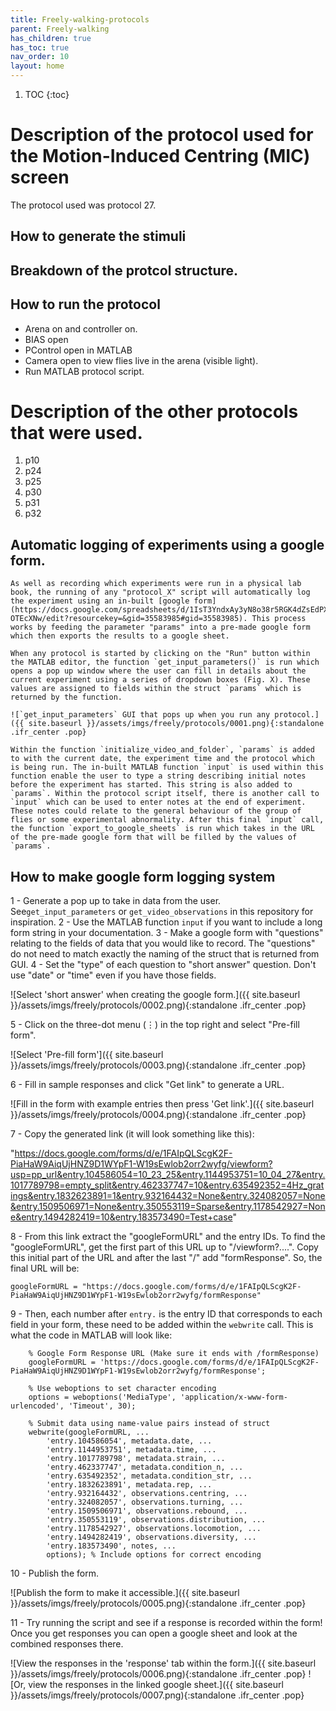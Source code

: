 ```yaml
---
title: Freely-walking-protocols
parent: Freely-walking
has_children: true
has_toc: true
nav_order: 10
layout: home
---
```


1. TOC
{:toc}

# Description of the protocol used for the Motion-Induced Centring (MIC) screen

The protocol used was protocol 27. 

## How to generate the stimuli

## Breakdown of the protcol structure.

## How to run the protocol

- Arena on and controller on. 
- BIAS open
- PControl open in MATLAB
- Camera open to view flies live in the arena (visible light).
- Run MATLAB protocol script. 

# Description of the other protocols that were used. 

1. p10
2. p24
3. p25
4. p30
5. p31
6. p32

## Automatic logging of experiments using a google form. 
    As well as recording which experiments were run in a physical lab book, the running of any "protocol_X" script will automatically log the experiment using an in-built [google form](https://docs.google.com/spreadsheets/d/1IsT3YndxAy3yN8o38r5RGK4dZsEdPXe0In4-OTEcXNw/edit?resourcekey=&gid=35583985#gid=35583985). This process works by feeding the parameter "params" into a pre-made google form which then exports the results to a google sheet. 

    When any protocol is started by clicking on the "Run" button within the MATLAB editor, the function `get_input_parameters()` is run which opens a pop up window where the user can fill in details about the current experiment using a series of dropdown boxes (Fig. X). These values are assigned to fields within the struct `params` which is returned by the function.

    ![`get_input_parameters` GUI that pops up when you run any protocol.]({{ site.baseurl }}/assets/imgs/freely/protocols/0001.png){:standalone .ifr_center .pop}

    Within the function `initialize_video_and_folder`, `params` is added to with the current date, the experiment time and the protocol which is being run. The in-built MATLAB function `input` is used within this function enable the user to type a string describing initial notes before the experiment has started. This string is also added to `params`. Within the protocol script itself, there is another call to `input` which can be used to enter notes at the end of experiment. These notes could relate to the general behaviour of the group of flies or some experimental abnormality. After this final `input` call, the function `export_to_google_sheets` is run which takes in the URL of the pre-made google form that will be filled by the values of `params`. 

## How to make google form logging system
1 - Generate a pop up to take in data from the user. See`get_input_parameters` or `get_video_observations` in this repository for inspiration.
2 - Use the MATLAB function `input` if you want to include a long form string in your documentation.
3 - Make a google form with "questions" relating to the fields of data that you would like to record. The "questions" do not need to match exactly the naming of the struct that is returned from GUI. 
4 - Set the "type" of each question to "short answer" question. Don't use "date" or "time" even if you have those fields. 

![Select 'short answer' when creating the google form.]({{ site.baseurl }}/assets/imgs/freely/protocols/0002.png){:standalone .ifr_center .pop}

5 - Click on the three-dot menu (⋮) in the top right and select "Pre-fill form".

![Select 'Pre-fill form']({{ site.baseurl }}/assets/imgs/freely/protocols/0003.png){:standalone .ifr_center .pop}

6 - Fill in sample responses and click "Get link" to generate a URL.

![Fill in the form with example entries then press 'Get link'.]({{ site.baseurl }}/assets/imgs/freely/protocols/0004.png){:standalone .ifr_center .pop}

7 - Copy the generated link (it will look something like this):

"https://docs.google.com/forms/d/e/1FAIpQLScgK2F-PiaHaW9AiqUjHNZ9D1WYpF1-W19sEwlob2orr2wyfg/viewform?usp=pp_url&entry.104586054=10_23_25&entry.1144953751=10_04_27&entry.1017789798=empty_split&entry.462337747=10&entry.635492352=4Hz_gratings&entry.1832623891=1&entry.932164432=None&entry.324082057=None&entry.1509506971=None&entry.350553119=Sparse&entry.1178542927=None&entry.1494282419=10&entry.183573490=Test+case"

8 - From this link extract the "googleFormURL" and the entry IDs. 
To find the "googleFormURL", get the first part of this URL up to "/viewform?....". Copy this initial part of the URL and after the last "/" add "formResponse". So, the final URL will be:

```
googleFormURL = "https://docs.google.com/forms/d/e/1FAIpQLScgK2F-PiaHaW9AiqUjHNZ9D1WYpF1-W19sEwlob2orr2wyfg/formResponse"
```

9 - Then, each number after `entry.` is the entry ID that corresponds to each field in your form, these need to be added within the `webwrite` call. This is what the code in MATLAB will look like:

```
    % Google Form Response URL (Make sure it ends with /formResponse)
    googleFormURL = 'https://docs.google.com/forms/d/e/1FAIpQLScgK2F-PiaHaW9AiqUjHNZ9D1WYpF1-W19sEwlob2orr2wyfg/formResponse';
    
    % Use weboptions to set character encoding
    options = weboptions('MediaType', 'application/x-www-form-urlencoded', 'Timeout', 30);
    
    % Submit data using name-value pairs instead of struct
    webwrite(googleFormURL, ...
        'entry.104586054', metadata.date, ...
        'entry.1144953751', metadata.time, ...
        'entry.1017789798', metadata.strain, ...
        'entry.462337747', metadata.condition_n, ...
        'entry.635492352', metadata.condition_str, ...
        'entry.1832623891', metadata.rep, ...
        'entry.932164432', observations.centring, ...
        'entry.324082057', observations.turning, ...
        'entry.1509506971', observations.rebound, ...
        'entry.350553119', observations.distribution, ...
        'entry.1178542927', observations.locomotion, ...
        'entry.1494282419', observations.diversity, ...
        'entry.183573490', notes, ...
        options); % Include options for correct encoding
```
10 - Publish the form. 

![Publish the form to make it accessible.]({{ site.baseurl }}/assets/imgs/freely/protocols/0005.png){:standalone .ifr_center .pop}

11 - Try running the script and see if a response is recorded within the form! Once you get responses you can open a google sheet and look at the combined responses there. 

![View the responses in the 'response' tab within the form.]({{ site.baseurl }}/assets/imgs/freely/protocols/0006.png){:standalone .ifr_center .pop}
![Or, view the responses in the linked google sheet.]({{ site.baseurl }}/assets/imgs/freely/protocols/0007.png){:standalone .ifr_center .pop}